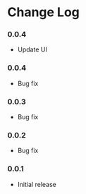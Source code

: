 # Change Log

### 0.0.4

- Update UI

### 0.0.4

- Bug fix

### 0.0.3

- Bug fix

### 0.0.2

- Bug fix

### 0.0.1

- Initial release
